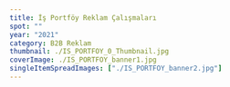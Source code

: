 ```yaml
---
title: İş Portföy Reklam Çalışmaları
spot: ""
year: "2021"
category: B2B Reklam
thumbnail: ./IS_PORTFOY_0_Thumbnail.jpg
coverImage: ./IS_PORTFOY_banner1.jpg
singleItemSpreadImages: ["./IS_PORTFOY_banner2.jpg"]
---
```

